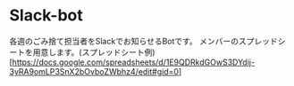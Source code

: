 # Slack-bot
各週のごみ捨て担当者をSlackでお知らせるBotです。
メンバーのスプレッドシートを用意します。(スプレッドシート例)[https://docs.google.com/spreadsheets/d/1E9QDRkdGOwS3DYdij-3yRA9omLP3SnX2bOvboZWbhz4/edit#gid=0]

```

```
